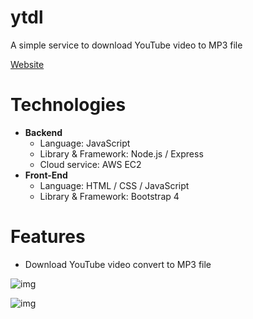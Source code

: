 # ytdl
A simple service to download YouTube video to MP3 file

[Website](https://ytdl.wuhsun.com "Title")

# Technologies

* **Backend**
  * Language: JavaScript
  * Library & Framework: Node.js / Express
  * Cloud service: AWS EC2
* **Front-End**
  * Language: HTML / CSS / JavaScript
  * Library & Framework: Bootstrap 4
  
# Features
* Download YouTube video convert to MP3 file

![img](https://i.imgur.com/soGOvMS.png)

![img](https://i.imgur.com/jX3NEal.png)

